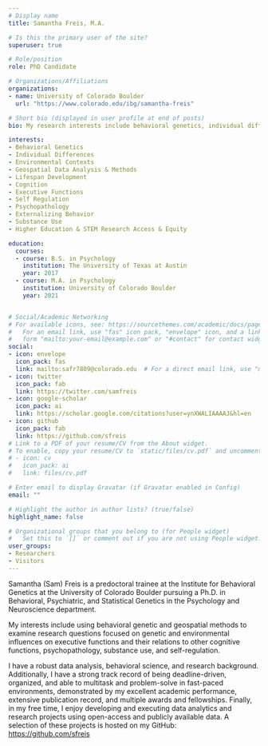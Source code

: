 ```yaml
---
# Display name
title: Samantha Freis, M.A.

# Is this the primary user of the site?
superuser: true

# Role/position
role: PhD Candidate

# Organizations/Affiliations
organizations:
- name: University of Colorado Boulder
  url: "https://www.colorado.edu/ibg/samantha-freis"

# Short bio (displayed in user profile at end of posts)
bio: My research interests include behavioral genetics, individual differences, cognition, & psychopathology

interests:
- Behavioral Genetics
- Individual Differences
- Environmental Contexts
- Geospatial Data Analysis & Methods
- Lifespan Development
- Cognition
- Executive Functions 
- Self Regulation
- Psychopathology
- Externalizing Behavior 
- Substance Use
- Higher Education & STEM Research Access & Equity

education:
  courses:
  - course: B.S. in Psychology
    institution: The University of Texas at Austin
    year: 2017
  - course: M.A. in Psychology
    institution: University of Colorado Boulder
    year: 2021


# Social/Academic Networking
# For available icons, see: https://sourcethemes.com/academic/docs/page-builder/#icons
#   For an email link, use "fas" icon pack, "envelope" icon, and a link in the
#   form "mailto:your-email@example.com" or "#contact" for contact widget.
social:
- icon: envelope
  icon_pack: fas
  link: mailto:safr7809@colorado.edu  # For a direct email link, use "mailto:test@example.org".
- icon: twitter
  icon_pack: fab
  link: https://twitter.com/samfreis
- icon: google-scholar
  icon_pack: ai
  link: https://scholar.google.com/citations?user=ynXWALIAAAAJ&hl=en
- icon: github
  icon_pack: fab
  link: https://github.com/sfreis
# Link to a PDF of your resume/CV from the About widget.
# To enable, copy your resume/CV to `static/files/cv.pdf` and uncomment the lines below.
# - icon: cv
#   icon_pack: ai
#   link: files/cv.pdf

# Enter email to display Gravatar (if Gravatar enabled in Config)
email: ""

# Highlight the author in author lists? (true/false)
highlight_name: false

# Organizational groups that you belong to (for People widget)
#   Set this to `[]` or comment out if you are not using People widget.
user_groups:
- Researchers
- Visitors
---
```


Samantha (Sam) Freis is a predoctoral trainee at the Institute for Behavioral Genetics at the University of Colorado Boulder pursuing a Ph.D. in Behavioral, Psychiatric, and Statistical Genetics in the Psychology and Neuroscience department.

My interests include using behavioral genetic and geospatial methods to examine research questions focused on genetic and environmental influences on executive functions and their relations to other cognitive functions, psychopathology, substance use, and self-regulation. 

I have a robust data analysis, behavioral science, and research background. Additionally, I have a strong track record of being deadline-driven, organized, and able to multitask and problem-solve in fast-paced environments, demonstrated by my excellent academic performance, extensive publication record, and multiple awards and fellowships. Finally, in my free time, I enjoy developing and executing data analytics and research projects using open-access and publicly available data. A selection of these projects is hosted on my GitHub: https://github.com/sfreis  

